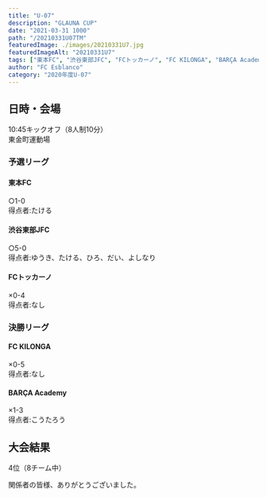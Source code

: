 ```yaml
---
title: "U-07"
description: "GLAUNA CUP"
date: "2021-03-31 1000"
path: "/20210331U07TM"
featuredImage: ./images/20210331U7.jpg
featuredImageAlt: "20210331U7"
tags: ["東本FC", "渋谷東部JFC", "FCトッカーノ", "FC KILONGA", "BARÇA Academy"]
author: "FC Esblanco"
category: "2020年度U-07"
---
```


## 日時・会場

10:45キックオフ（8人制10分）<br>
東金町運動場

### 予選リーグ  

#### 東本FC  
○1-0  
得点者:たける

#### 渋谷東部JFC
○5-0  
得点者:ゆうき、たける、ひろ、だい、よしなり

#### FCトッカーノ  
×0-4  
得点者:なし

### 決勝リーグ

#### FC KILONGA
×0-5  
得点者:なし

#### BARÇA Academy
×1-3  
得点者:こうたろう

## 大会結果
4位（8チーム中）


関係者の皆様、ありがとうございました。
